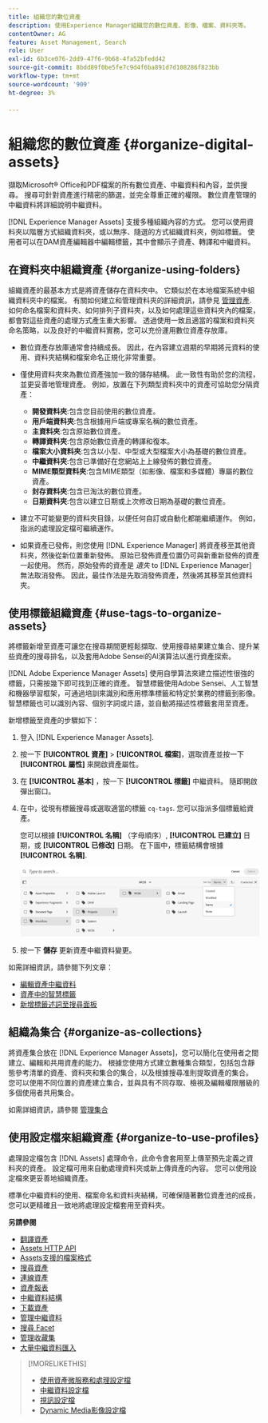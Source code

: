 ```yaml
---
title: 組織您的數位資產
description: 使用Experience Manager組織您的數位資產、影像、檔案、資料夾等。
contentOwner: AG
feature: Asset Management, Search
role: User
exl-id: 6b3ce076-2dd9-47f6-9b68-4fa52bfedd42
source-git-commit: 8bdd89f0be5fe7c9d4f6ba891d7d108286f823bb
workflow-type: tm+mt
source-wordcount: '909'
ht-degree: 3%

---
```


# 組織您的數位資產 {#organize-digital-assets}

擷取Microsoft® Office和PDF檔案的所有數位資產、中繼資料和內容，並供搜尋。 搜尋可針對資產進行精密的篩選，並完全尊重正確的權限。 數位資產管理的中繼資料將詳細說明中繼資料。

[!DNL Experience Manager Assets] 支援多種組織內容的方式。 您可以使用資料夾以階層方式組織資料夾，或以無序、隨選的方式組織資料夾，例如標籤。 使用者可以在DAM資產編輯器中編輯標籤，其中會顯示子資產、轉譯和中繼資料。

<!-- Commenting to pull down the existing content before applying changes wrt CQDOC-15930
## Create folders {#create-folders}

When organizing a collection of assets, for example, all *Nature* images, you can create folders to keep them together. You can use folders to categorize and organize your assets. [!DNL Assets] does not require you to organize assets in folders to work better.

>[!NOTE]
>
>Sharing an Assets folder (in Marketing Cloud) of the type `sling:OrderedFolder`, is not supported. If you want to share a folder, do not select Ordered when creating a folder.

1. Navigate to the place in your digital assets folder where you want to create a new folder.
1. In the menu, click **[!UICONTROL Create]**. Select **[!UICONTROL New Folder]**.
1. In the **[!UICONTROL Title]** field, provide a folder name. By default, DAM uses the title that you provided as the folder name. Once the folder is created, you can override the default and specify another folder name.
1. Click **[!UICONTROL Create]**. Your folder is displayed in the digital assets folder.

## Add CUG properties to folders {#add-cug-properties-to-folders}

You can limit who can access certain folders in Assets by making the folder part of a closed user group (CUG). To make a folder part of a CUG:

1. In Assets, right-click the folder you want to add closed user group properties for and select **Properties**.  
1. Click the **CUG** tab.
1. Select the **Enabled** check box to make the folder and its assets available only to a closed user group.  
1. Browse to the login page, if there is one, to add that information. Add admitted groups by clicking **Add item**. If necessary, add the realm. Click **OK** to save your changes.

## Use tags to organize assets {#use-tags-to-organize-assets}

You can use folders or tags or both to organize assets. Adding tags to assets makes them more easy to retrieve during a search. To add tags to an asset, follow these steps:

1. In the Digital Asset Manager, double-click the asset to open it.
1. In the **Tags** area, open the menu to reveal the available tags. Select tags as appropriate. To delete a tag, hover the pointer over the tag and click `X` to delete it.
1. Click **Save** to save any tags you added.

Date24/08/2021
-->

## 在資料夾中組織資產 {#organize-using-folders}

組織資產的最基本方式是將資產儲存在資料夾中。 它類似於在本地檔案系統中組織資料夾中的檔案。 有關如何建立和管理資料夾的詳細資訊，請參見 [管理資產](manage-digital-assets.md). 如何命名檔案和資料夾、如何排列子資料夾，以及如何處理這些資料夾內的檔案，都會對這些資產的處理方式產生重大影響。 透過使用一致且適當的檔案和資料夾命名策略，以及良好的中繼資料實務，您可以充份運用數位資產存放庫。

* 數位資產存放庫通常會持續成長。 因此，在內容建立週期的早期將元資料的使用、資料夾結構和檔案命名正規化非常重要。
* 僅使用資料夾來為數位資產強加一致的儲存結構。 此一致性有助於您的流程，並更妥善地管理資產。 例如，放置在下列類型資料夾中的資產可協助您分隔資產：

   * **開發資料夾**:包含您目前使用的數位資產。
   * **用戶端資料夾**:包含根據用戶端或專案名稱的數位資產。
   * **主資料夾**:包含原始數位資產。
   * **轉譯資料夾**:包含原始數位資產的轉譯和復本。
   * **檔案大小資料夾**:包含以小型、中型或大型檔案大小為基礎的數位資產。
   * **中繼資料夾**:包含已準備好在您網站上上線發佈的數位資產。
   * **MIME類型資料夾**:包含MIME類型（如影像、檔案和多媒體）專屬的數位資產。
   * **封存資料夾**:包含已淘汰的數位資產。
   * **日期資料夾**:包含以建立日期或上次修改日期為基礎的數位資產。

* 建立不可能變更的資料夾目錄，以便任何自訂或自動化都能繼續運作。 例如，指派的處理設定檔可繼續運作。
* 如果資產已發佈，則您使用 [!DNL Experience Manager] 將資產移至其他資料夾，然後從新位置重新發佈。 原始已發佈資產位置仍可與新重新發佈的資產一起使用。 然而，原始發佈的資產是 *遺失* to [!DNL Experience Manager] 無法取消發佈。 因此，最佳作法是先取消發佈資產，然後將其移至其他資料夾。

## 使用標籤組織資產 {#use-tags-to-organize-assets}

將標籤新增至資產可讓您在搜尋期間更輕鬆擷取、使用搜尋結果建立集合、提升某些資產的搜尋排名，以及套用Adobe Sensei的AI演算法以進行資產探索。

[!DNL Adobe Experience Manager Assets] 使用自學算法來建立描述性很強的標籤，只需按幾下即可找到正確的資產。 智慧標籤使用Adobe Sensei、人工智慧和機器學習框架，可通過培訓來識別和應用標準標籤和特定於業務的標籤到影像。 智慧標籤也可以識別內容、個別字詞或片語，並自動將描述性標籤套用至資產。

新增標籤至資產的步驟如下：

1. 登入 [!DNL Experience Manager Assets].
1. 按一下 **[!UICONTROL 資產]** > **[!UICONTROL 檔案]**，選取資產並按一下 **[!UICONTROL 屬性]** 來開啟資產屬性。
1. 在 **[!UICONTROL 基本]** ，按一下 **[!UICONTROL 標籤]** 中繼資料。 隨即開啟彈出窗口。
1. 在中，從現有標籤搜尋或選取適當的標籤 `cq-tags`. 您可以指派多個標籤給資產。

   您可以根據 **[!UICONTROL 名稱]** （字母順序）, **[!UICONTROL 已建立]** 日期，或 **[!UICONTROL 已修改]** 日期。 在下圖中，標籤結構會根據 **[!UICONTROL 名稱]**.

   ![新增標籤](assets/add-tags-to-asset.png)

1. 按一下 **儲存** 更新資產中繼資料變更。

如需詳細資訊，請參閱下列文章：

* [編輯資產中繼資料](meta-edit.md)
* [資產中的智慧標籤](smart-tags.md)
* [新增標籤述詞至搜尋面板](/help/assets/search-facets.md/#adding-a-tags-predicate)

## 組織為集合 {#organize-as-collections}

將資產集合放在 [!DNL Experience Manager Assets]，您可以簡化在使用者之間建立、編輯和共用資產的能力。 根據您使用方式建立數種集合類型，包括包含靜態參考清單的資產、資料夾和集合的集合，以及根據搜尋准則提取資產的集合。 您可以使用不同位置的資產建立集合，並與具有不同存取、檢視及編輯權限層級的多個使用者共用集合。

如需詳細資訊，請參閱 [管理集合](manage-collections.md)


## 使用設定檔來組織資產 {#organize-to-use-profiles}

處理設定檔包含 [!DNL Assets] 處理命令，此命令會套用至上傳至預先定義之資料夾的資產。 設定檔可用來自動處理資料夾或新上傳資產的內容。 您可以使用設定檔來更妥善地組織資產。

標準化中繼資料的使用、檔案命名和資料夾結構，可確保隨著數位資產池的成長，您可以更精確且一致地將處理設定檔套用至資料夾。

**另請參閱**

* [翻譯資產](translate-assets.md)
* [Assets HTTP API](mac-api-assets.md)
* [Assets支援的檔案格式](file-format-support.md)
* [搜尋資產](search-assets.md)
* [連線資產](use-assets-across-connected-assets-instances.md)
* [資產報表](asset-reports.md)
* [中繼資料結構](metadata-schemas.md)
* [下載資產](download-assets-from-aem.md)
* [管理中繼資料](manage-metadata.md)
* [搜尋 Facet](search-facets.md)
* [管理收藏集](manage-collections.md)
* [大量中繼資料匯入](metadata-import-export.md)

>[!MORELIKETHIS]
>
>* [使用資產微服務和處理設定檔](asset-microservices-configure-and-use.md)
>* [中繼資料設定檔](metadata-profiles.md)
>* [視訊設定檔](/help/assets/dynamic-media/video-profiles.md)
>* [Dynamic Media影像設定檔](/help/assets/dynamic-media/image-profiles.md)


